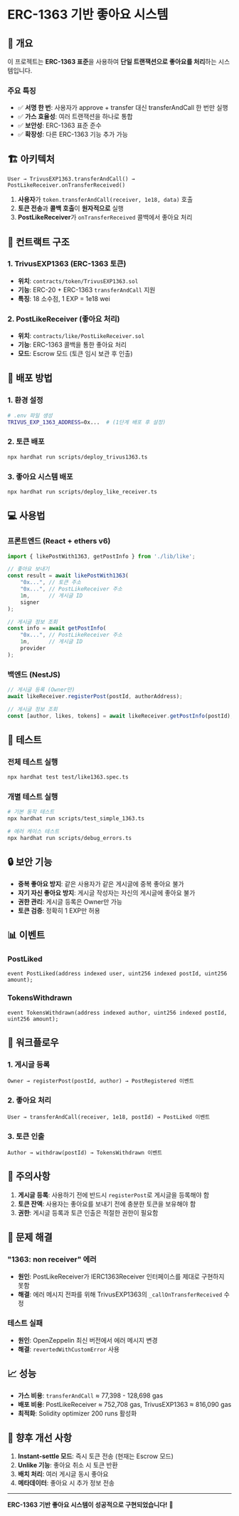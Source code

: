 # ERC-1363 기반 좋아요 시스템

## 🎯 개요

이 프로젝트는 **ERC-1363 표준**을 사용하여 **단일 트랜잭션으로 좋아요를 처리**하는 시스템입니다.

### 주요 특징
- ✅ **서명 한 번**: 사용자가 approve + transfer 대신 transferAndCall 한 번만 실행
- ✅ **가스 효율성**: 여러 트랜잭션을 하나로 통합
- ✅ **보안성**: ERC-1363 표준 준수
- ✅ **확장성**: 다른 ERC-1363 기능 추가 가능

## 🏗️ 아키텍처

```
User → TrivusEXP1363.transferAndCall() → PostLikeReceiver.onTransferReceived()
```

1. **사용자**가 `token.transferAndCall(receiver, 1e18, data)` 호출
2. **토큰 전송**과 **콜백 호출**이 **원자적으로** 실행
3. **PostLikeReceiver**가 `onTransferReceived` 콜백에서 좋아요 처리

## 📁 컨트랙트 구조

### 1. TrivusEXP1363 (ERC-1363 토큰)
- **위치**: `contracts/token/TrivusEXP1363.sol`
- **기능**: ERC-20 + ERC-1363 `transferAndCall` 지원
- **특징**: 18 소수점, 1 EXP = 1e18 wei

### 2. PostLikeReceiver (좋아요 처리)
- **위치**: `contracts/like/PostLikeReceiver.sol`
- **기능**: ERC-1363 콜백을 통한 좋아요 처리
- **모드**: Escrow 모드 (토큰 임시 보관 후 인출)

## 🚀 배포 방법

### 1. 환경 설정
```bash
# .env 파일 생성
TRIVUS_EXP_1363_ADDRESS=0x...  # (1단계 배포 후 설정)
```

### 2. 토큰 배포
```bash
npx hardhat run scripts/deploy_trivus1363.ts
```

### 3. 좋아요 시스템 배포
```bash
npx hardhat run scripts/deploy_like_receiver.ts
```

## 💻 사용법

### 프론트엔드 (React + ethers v6)

```typescript
import { likePostWith1363, getPostInfo } from './lib/like';

// 좋아요 보내기
const result = await likePostWith1363(
    "0x...", // 토큰 주소
    "0x...", // PostLikeReceiver 주소
    1n,      // 게시글 ID
    signer
);

// 게시글 정보 조회
const info = await getPostInfo(
    "0x...", // PostLikeReceiver 주소
    1n,      // 게시글 ID
    provider
);
```

### 백엔드 (NestJS)

```typescript
// 게시글 등록 (Owner만)
await likeReceiver.registerPost(postId, authorAddress);

// 게시글 정보 조회
const [author, likes, tokens] = await likeReceiver.getPostInfo(postId);
```

## 🧪 테스트

### 전체 테스트 실행
```bash
npx hardhat test test/like1363.spec.ts
```

### 개별 테스트 실행
```bash
# 기본 동작 테스트
npx hardhat run scripts/test_simple_1363.ts

# 에러 케이스 테스트
npx hardhat run scripts/debug_errors.ts
```

## 🔒 보안 기능

- **중복 좋아요 방지**: 같은 사용자가 같은 게시글에 중복 좋아요 불가
- **자기 자신 좋아요 방지**: 게시글 작성자는 자신의 게시글에 좋아요 불가
- **권한 관리**: 게시글 등록은 Owner만 가능
- **토큰 검증**: 정확히 1 EXP만 허용

## 📊 이벤트

### PostLiked
```solidity
event PostLiked(address indexed user, uint256 indexed postId, uint256 amount);
```

### TokensWithdrawn
```solidity
event TokensWithdrawn(address indexed author, uint256 indexed postId, uint256 amount);
```

## 🔄 워크플로우

### 1. 게시글 등록
```
Owner → registerPost(postId, author) → PostRegistered 이벤트
```

### 2. 좋아요 처리
```
User → transferAndCall(receiver, 1e18, postId) → PostLiked 이벤트
```

### 3. 토큰 인출
```
Author → withdraw(postId) → TokensWithdrawn 이벤트
```

## 🚨 주의사항

1. **게시글 등록**: 사용하기 전에 반드시 `registerPost`로 게시글을 등록해야 함
2. **토큰 잔액**: 사용자는 좋아요를 보내기 전에 충분한 토큰을 보유해야 함
3. **권한**: 게시글 등록과 토큰 인출은 적절한 권한이 필요함

## 🔧 문제 해결

### "1363: non receiver" 에러
- **원인**: PostLikeReceiver가 IERC1363Receiver 인터페이스를 제대로 구현하지 못함
- **해결**: 에러 메시지 전파를 위해 TrivusEXP1363의 `_callOnTransferReceived` 수정

### 테스트 실패
- **원인**: OpenZeppelin 최신 버전에서 에러 메시지 변경
- **해결**: `revertedWithCustomError` 사용

## 📈 성능

- **가스 비용**: `transferAndCall` ≈ 77,398 - 128,698 gas
- **배포 비용**: PostLikeReceiver ≈ 752,708 gas, TrivusEXP1363 ≈ 816,090 gas
- **최적화**: Solidity optimizer 200 runs 활성화

## 🌟 향후 개선 사항

1. **Instant-settle 모드**: 즉시 토큰 전송 (현재는 Escrow 모드)
2. **Unlike 기능**: 좋아요 취소 시 토큰 반환
3. **배치 처리**: 여러 게시글 동시 좋아요
4. **메타데이터**: 좋아요 시 추가 정보 전송

---

**ERC-1363 기반 좋아요 시스템이 성공적으로 구현되었습니다!** 🎉

